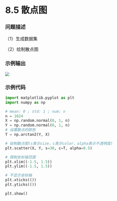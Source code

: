 # 8.5 散点图

### 问题描述

（1）生成数据集

（2）绘制散点图

### 示例输出

<img src="?raw=true" style="zoom:80%;" />

### 示例代码

```python
import matplotlib.pyplot as plt
import numpy as np

# mean: 0 ; std: 1 ; num: n
n = 1024
X = np.random.normal(0, 1, n)
Y = np.random.normal(0, 1, n)
# 设置散点的颜色
T = np.arctan2(Y, X)

# 绘制散点图(s表示size，c表示color，alpha表示不透明度)
plt.scatter(X, Y, s=30, c=T, alpha=0.5)

# 限制坐标轴范围
plt.xlim((-1.5, 1.5))
plt.ylim((-1.5, 1.5))

# 不显示坐标轴
plt.xticks(())
plt.yticks(())

plt.show()

```